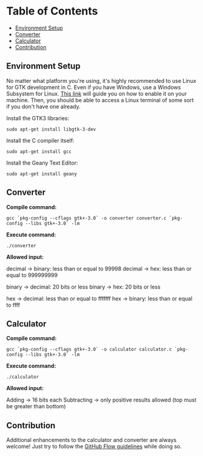 # Table of Contents

- [Environment Setup](#environment-setup)
- [Converter](#converter)
- [Calculator](#calculator)
- [Contribution](#contribution)

## Environment Setup

No matter what platform you're using, it's highly recommended to use Linux for GTK development in C. Even if you have Windows,
use a Windows Subsystem for Linux. [This link](https://docs.microsoft.com/en-us/windows/wsl/install) will guide you on how
to enable it on your machine. Then, you should be able to access a Linux terminal of some sort if you don't have one already.

Install the GTK3 libraries:

`sudo apt-get install libgtk-3-dev`

Install the C compiler itself:

`sudo apt-get install gcc`

Install the Geany Text Editor:

`sudo apt-get install geany`

## Converter

**Compile command:**

```
gcc `pkg-config --cflags gtk+-3.0` -o converter converter.c `pkg-config --libs gtk+-3.0` -lm
```

**Execute command:**

```
./converter
```

**Allowed input:**

decimal -> binary: less than or equal to 99998
decimal -> hex: less than or equal to 999999999

binary -> decimal: 20 bits or less
binary -> hex: 20 bits or less

hex -> decimal: less than or equal to fffffff
hex -> binary: less than or equal to ffff

## Calculator

**Compile command:**

```
gcc `pkg-config --cflags gtk+-3.0` -o calculator calculator.c `pkg-config --libs gtk+-3.0` -lm
```

**Execute command:**

```
./calculator
```

**Allowed input:**

Adding -> 16 bits each
Subtracting -> only positive results allowed (top must be greater than bottom)

## Contribution

Additional enhancements to the calculator and converter are always welcome! Just try to follow the [GitHub Flow guidelines](https://docs.github.com/en/get-started/quickstart/github-flow)
while doing so.